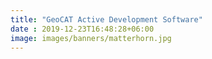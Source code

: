 ```yaml
---
title: "GeoCAT Active Development Software"
date : 2019-12-23T16:48:28+06:00
image: images/banners/matterhorn.jpg
---
```

